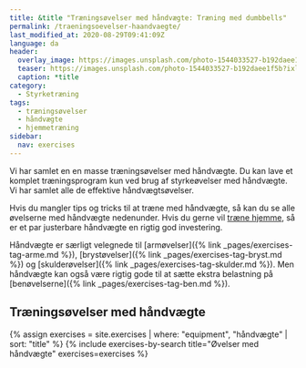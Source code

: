 ```yaml
---
title: &title "Træningsøvelser med håndvægte: Træning med dumbbells"
permalink: /traeningsoevelser-haandvaegte/
last_modified_at: 2020-08-29T09:41:09Z
language: da
header:
  overlay_image: https://images.unsplash.com/photo-1544033527-b192daee1f5b?ixlib=rb-1.2.1&ixid=eyJhcHBfaWQiOjEyMDd9&auto=format&fit=crop&height=630&w=1200&q=10
  teaser: https://images.unsplash.com/photo-1544033527-b192daee1f5b?ixlib=rb-1.2.1&ixid=eyJhcHBfaWQiOjEyMDd9&auto=format&fit=crop&height=300&w=400&q=10
  caption: *title
category:
  - Styrketræning
tags:
  - træningsøvelser
  - håndvægte
  - hjemmetræning
sidebar:
  nav: exercises
---
```


Vi har samlet en en masse træningsøvelser med håndvægte. Du kan lave et komplet træningsprogram kun ved brug af styrkeøvelser med håndvægte. Vi har samlet alle de effektive håndvægtsøvelser.

Hvis du mangler tips og tricks til at træne med håndvægte, så kan du se alle øvelserne med håndvægte nedenunder. Hvis du gerne vil [træne hjemme](/hjemmetraening-traeningsprogram/), så er et par justerbare håndvægte en rigtig god investering.

Håndvægte er særligt velegnede til [armøvelser]({% link _pages/exercises-tag-arme.md %}), [brystøvelser]({% link _pages/exercises-tag-bryst.md %}) og [skulderøvelser]({% link _pages/exercises-tag-skulder.md %}). Men håndvægte kan også være rigtig gode til at sætte ekstra belastning på [benøvelserne]({% link _pages/exercises-tag-ben.md %}).

## Træningsøvelser med håndvægte

{% assign exercises = site.exercises | where: "equipment", "håndvægte" | sort: "title" %}
{% include exercises-by-search title="Øvelser med håndvægte" exercises=exercises %}

